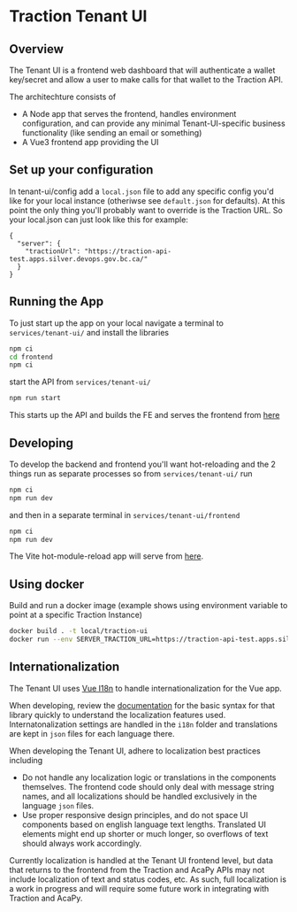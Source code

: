 # Traction Tenant UI

## Overview

The Tenant UI is a frontend web dashboard that will authenticate a wallet key/secret and allow a user to make calls for that wallet to the Traction API.

The architechture consists of

- A Node app that serves the frontend, handles environment configuration, and can provide any minimal Tenant-UI-specific business functionality (like sending an email or something)
- A Vue3 frontend app providing the UI

## Set up your configuration

In tenant-ui/config add a `local.json` file to add any specific config you'd like for your local instance (otheriwse see `default.json` for defaults). At this point the only thing you'll probably want to override is the Traction URL. So your local.json can just look like this for example:

```
{
  "server": {
    "tractionUrl": "https://traction-api-test.apps.silver.devops.gov.bc.ca/"
  }
}
```

## Running the App

To just start up the app on your local navigate a terminal to `services/tenant-ui/` and install the libraries

```bash
npm ci
cd frontend
npm ci
```

start the API from `services/tenant-ui/`

```bash
npm run start
```

This starts up the API and builds the FE and serves the frontend from [here](localhost:8080)

## Developing

To develop the backend and frontend you'll want hot-reloading and the 2 things run as separate processes so from `services/tenant-ui/` run

```bash
npm ci
npm run dev
```

and then in a separate terminal in `services/tenant-ui/frontend`

```bash
npm ci
npm run dev
```

The Vite hot-module-reload app will serve from [here](http://127.0.0.1:5173/).

## Using docker

Build and run a docker image (example shows using environment variable to point at a specific Traction Instance)

```bash
docker build . -t local/traction-ui
docker run --env SERVER_TRACTION_URL=https://traction-api-test.apps.silver.devops.gov.bc.ca/ SERVER_ACAPY_ADMIN_URL=https://traction-acapy-admin-test.apps.silver.devops.gov.bc.ca/ -p 8080:8080 -d local/traction-ui
```

## Internationalization

The Tenant UI uses [Vue I18n](https://vue-i18n.intlify.dev/) to handle internationalization for the Vue app.

When developing, review the [documentation](https://vue-i18n.intlify.dev/guide/essentials/syntax.html) for the basic syntax for that library quickly to understand the localization features used. Internatonalization settings are handled in the `i18n` folder and translations are kept in `json` files for each language there.

When developing the Tenant UI, adhere to localization best practices including

- Do not handle any localization logic or translations in the components themselves. The frontend code should only deal with message string names, and all localizations should be handled exclusively in the language `json` files.
- Use proper responsive design principles, and do not space UI components based on english language text lengths. Translated UI elements might end up shorter or much longer, so overflows of text should always work accordingly.

Currently localization is handled at the Tenant UI frontend level, but data that returns to the frontend from the Traction and AcaPy APIs may not include localization of text and status codes, etc. As such, full localization is a work in progress and will require some future work in integrating with Traction and AcaPy.
